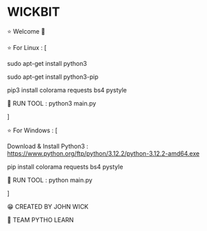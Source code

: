 # WICKBIT
⭐ Welcome 🥷


⭐ For Linux : [

sudo apt-get install python3

sudo apt-get install python3-pip

pip3 install colorama requests bs4 pystyle

🧨 RUN TOOL : python3 main.py

]

⭐ For Windows : [

Download & Install Python3 : https://www.python.org/ftp/python/3.12.2/python-3.12.2-amd64.exe

pip install colorama requests bs4 pystyle

🧨 RUN TOOL : python main.py

]

😁 CREATED BY JOHN WICK

🍕 TEAM PYTHO LEARN
